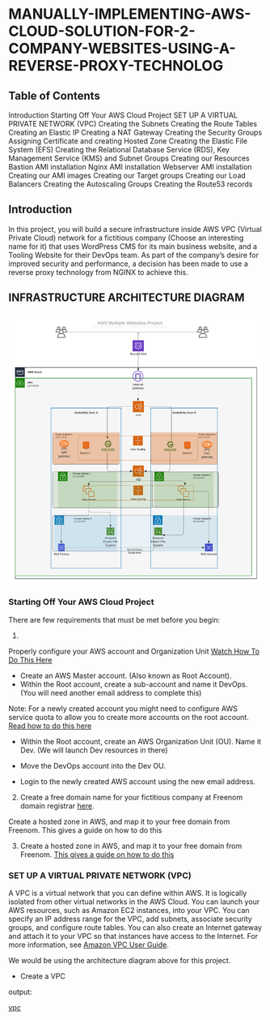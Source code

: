# MANUALLY-IMPLEMENTING-AWS-CLOUD-SOLUTION-FOR-2-COMPANY-WEBSITES-USING-A-REVERSE-PROXY-TECHNOLOG

## Table of Contents

Introduction
Starting Off Your AWS Cloud Project
SET UP A VIRTUAL PRIVATE NETWORK (VPC)
Creating the Subnets
Creating the Route Tables
Creating an Elastic IP
Creating a NAT Gateway
Creating the Security Groups
Assigning Certificate and creating Hosted Zone
Creating the Elastic File System (EFS)
Creating the Relational Database Service (RDS), Key Management Service (KMS) and Subnet Groups
Creating our Resources
Bastion AMI installation
Nginx AMI installation
Webserver AMI installation
Creating our AMI images
Creating our Target groups
Creating our Load Balancers
Creating the Autoscaling Groups
Creating the Route53 records

## Introduction

In this project, you will build a secure infrastructure inside AWS VPC (Virtual Private Cloud) network for a fictitious company (Choose an interesting name for it) that uses WordPress CMS for its main business website, and a Tooling Website for their DevOps team. As part of the company’s desire for improved security and performance, a decision has been made to use a reverse proxy technology from NGINX to achieve this.

## INFRASTRUCTURE ARCHITECTURE DIAGRAM

![infrastructure-architecture](/Images/resource-architecture.png)

### Starting Off Your AWS Cloud Project

There are few requirements that must be met before you begin:

1. 
Properly configure your AWS account and Organization Unit [Watch How To Do This Here](https://youtu.be/9PQYCc_20-Q)

- Create an AWS Master account. (Also known as Root Account).
- Within the Root account, create a sub-account and name it DevOps. (You will need another email address to complete this)

Note: For a newly created account you might need to configure AWS service quota to allow you to create more accounts on the root account. [Read how to do this here](https://aws.amazon.com/premiumsupport/knowledge-center/organizations-account-exceeded/#:~:text=Resolution,Line%20Interface%20(AWS%20CLI).)

- Within the Root account, create an AWS Organization Unit (OU). Name it Dev. (We will launch Dev resources in there)

- Move the DevOps account into the Dev OU.
- Login to the newly created AWS account using the new email address.

2. Create a free domain name for your fictitious company at Freenom domain registrar [here](https://www.freenom.com/).

Create a hosted zone in AWS, and map it to your free domain from Freenom. This gives a guide on how to do this

3. Create a hosted zone in AWS, and map it to your free domain from Freenom. [This gives a guide on how to do this](https://youtu.be/IjcHp94Hq8A)

### SET UP A VIRTUAL PRIVATE NETWORK (VPC)

A VPC is a virtual network that you can define within AWS. It is logically isolated from other virtual networks in the AWS Cloud. You can launch your AWS resources, such as Amazon EC2 instances, into your VPC. You can specify an IP address range for the VPC, add subnets, associate security groups, and configure route tables. You can also create an Internet gateway and attach it to your VPC so that instances have access to the Internet. For more information, see [Amazon VPC User Guide](https://docs.aws.amazon.com/vpc/latest/userguide/what-is-amazon-vpc.html).

We would be using the architecture diagram above for this project.

- Create a VPC

output: 

[vpc](Images/vpc.png)